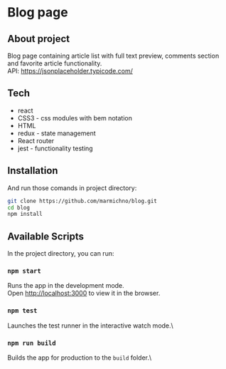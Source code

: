 # Blog page

## About project

Blog page containing article list with full text preview, comments section and favorite article functionality.<br>
API: https://jsonplaceholder.typicode.com/

## Tech

- react
- CSS3 - css modules with bem notation
- HTML
- redux - state management
- React router
- jest - functionality testing

## Installation

And run those comands in project directory:
```sh
git clone https://github.com/marmichno/blog.git
cd blog
npm install
```

## Available Scripts

In the project directory, you can run:

### `npm start`

Runs the app in the development mode.\
Open [http://localhost:3000](http://localhost:8080) to view it in the browser.

### `npm test`

Launches the test runner in the interactive watch mode.\

### `npm run build`

Builds the app for production to the `build` folder.\
